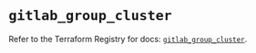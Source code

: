 # `gitlab_group_cluster`

Refer to the Terraform Registry for docs: [`gitlab_group_cluster`](https://registry.terraform.io/providers/gitlabhq/gitlab/17.6.0/docs/resources/group_cluster).
